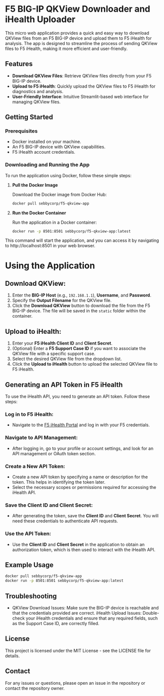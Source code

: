
# F5 BIG-IP QKView Downloader and iHealth Uploader

This micro web application provides a quick and easy way to download QKView files from an F5 BIG-IP device and upload them to F5 iHealth for analysis. The app is designed to streamline the process of sending QKView files to F5 iHealth, making it more efficient and user-friendly.

## Features

- **Download QKView Files**: Retrieve QKView files directly from your F5 BIG-IP device.
- **Upload to F5 iHealth**: Quickly upload the QKView files to F5 iHealth for diagnostics and analysis.
- **User-Friendly Interface**: Intuitive Streamlit-based web interface for managing QKView files.

## Getting Started

### Prerequisites

- Docker installed on your machine.
- An F5 BIG-IP device with QKView capabilities.
- F5 iHealth account credentials.

### Downloading and Running the App

To run the application using Docker, follow these simple steps:

1. **Pull the Docker Image**

   Download the Docker image from Docker Hub:

   ```bash
   docker pull sebbycorp/f5-qkview-app
   ```

1. **Run the Docker Container**
    
    Run the application in a Docker container:

    ```bash
    docker run -p 8501:8501 sebbycorp/f5-qkview-app:latest
    ```

This command will start the application, and you can access it by navigating to http://localhost:8501 in your web browser.

# Using the Application

## Download QKView:

1. Enter the **BIG-IP Host** (e.g., `192.168.1.1`), **Username**, and **Password**.
2. Specify the **Output Filename** for the QKView file.
3. Click the **Download QKView** button to download the file from the F5 BIG-IP device. The file will be saved in the `static` folder within the container.

## Upload to iHealth:

1. Enter your **F5 iHealth Client ID** and **Client Secret**.
2. (Optional) Enter a **F5 Support Case ID** if you want to associate the QKView file with a specific support case.
3. Select the desired QKView file from the dropdown list.
4. Click the **Upload to iHealth** button to upload the selected QKView file to F5 iHealth.

## Generating an API Token in F5 iHealth

To use the iHealth API, you need to generate an API token. Follow these steps:

### Log in to F5 iHealth:
- Navigate to the [F5 iHealth Portal](https://ihealth.f5.com/) and log in with your F5 credentials.

### Navigate to API Management:
- After logging in, go to your profile or account settings, and look for an API management or OAuth token section.

### Create a New API Token:
- Create a new API token by specifying a name or description for the token. This helps in identifying the token later.
- Select the necessary scopes or permissions required for accessing the iHealth API.

### Save the Client ID and Client Secret:
- After generating the token, save the **Client ID** and **Client Secret**. You will need these credentials to authenticate API requests.

### Use the API Token:
- Use the **Client ID** and **Client Secret** in the application to obtain an authorization token, which is then used to interact with the iHealth API.

## Example Usage

```bash
docker pull sebbycorp/f5-qkview-app
docker run -p 8501:8501 sebbycorp/f5-qkview-app:latest
```

## Troubleshooting

- QKView Download Issues: Make sure the BIG-IP device is reachable and that the credentials provided are correct.
iHealth Upload Issues: Double-check your iHealth credentials and ensure that any required fields, such as the Support Case ID, are correctly filled.

## License

This project is licensed under the MIT License - see the LICENSE file for details.

## Contact

For any issues or questions, please open an issue in the repository or contact the repository owner.
